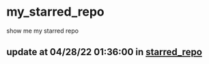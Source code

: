 # my_starred_repo
show me my starred repo

update at 04/28/22 01:36:00 in [starred_repo](./index.html)
---

